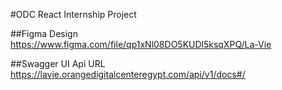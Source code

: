 #ODC React Internship Project

##Figma Design
https://www.figma.com/file/qp1xNl08DO5KUDl5ksqXPQ/La-Vie

##Swagger UI Api URL
https://lavie.orangedigitalcenteregypt.com/api/v1/docs#/

